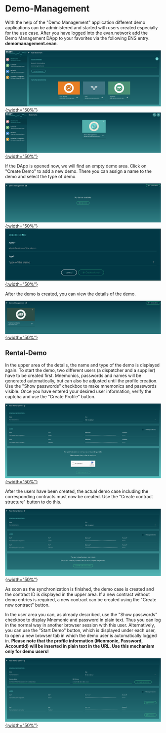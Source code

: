 # Demo-Management

With the help of the "Demo Management" application different demo applications can be administered and started with users created especially for the use case. After you have logged into the evan.network add the Demo Management DApp to your favorites via the following ENS entry: **demomanagement.evan**.

[![Finished](/dapps/dapps/demo-management/1.ens-address.png){:width="50%"}](/dapps/dapps/demo-management/1.ens-address.png)
[![Finished](/dapps/dapps/demo-management/2.favorites.png){:width="50%"}](/dapps/dapps/demo-management/2.favorites.png)


If the DApp is opened now, we will find an empty demo area. Click on "Create Demo" to add a new demo. There you can assign a name to the demo and select the type of demo.

[![Finished](/dapps/dapps/demo-management/3.empty.png){:width="50%"}](/dapps/dapps/demo-management/3.empty.png)
[![Finished](/dapps/dapps/demo-management/4.create-demo.png){:width="50%"}](/dapps/dapps/demo-management/4.create-demo.png)

After the demo is created, you can view the details of the demo.

[![Finished](/dapps/dapps/demo-management/5.overview.png){:width="50%"}](/dapps/dapps/demo-management/5.overview.png)

## Rental-Demo

In the upper area of the details, the name and type of the demo is displayed again. To start the demo, two different users (a dispatcher and a supplier) have to be created first. Mnemonics, passwords and names will be generated automatically, but can also be adjusted until the profile creation. Use the "Show passwords" checkbox to make mnemonics and passwords visible. Once you have entered your desired user information, verify the captcha and use the "Create Profile" button.

[![Finished](/dapps/dapps/demo-management/6.rental-users-create.png){:width="50%"}](/dapps/dapps/demo-management/6.rental-users-create.png)

After the users have been created, the actual demo case including the corresponding contracts must now be created. Use the "Create contract structure" button to do this.

[![Finished](/dapps/dapps/demo-management/7.rental-create-contracts.png){:width="50%"}](/dapps/dapps/demo-management/7.rental-create-contracts.png)

As soon as the synchronization is finished, the demo case is created and the contract ID is displayed in the upper area. If a new contract without demo entries is required, a new contract can be created using the "Create new contract" button.

In the user area you can, as already described, use the "Show passwords" checkbox to display Mnemonic and password in plain text. Thus you can log in the normal way in another browser session with this user. Alternatively, you can use the "Start Demo" button, which is displayed under each user, to open a new browser tab in which the demo user is automatically logged in. **Please note that the profile information (Menmonic, Password, AccountId) will be inserted in plain text in the URL. Use this mechanism only for demo users!**

[![Finished](/dapps/dapps/demo-management/8.rental-finished.png){:width="50%"}](/dapps/dapps/demo-management/8.rental-finished.png)
